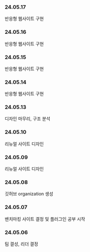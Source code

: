 ### 24.05.17
반응형 웹사이트 구현

### 24.05.16
반응형 웹사이트 구현

### 24.05.15
반응형 웹사이트 구현

### 24.05.14
반응형 웹사이트 구현

### 24.05.13
디자인 마무리, 구조 분석

### 24.05.10
리뉴얼 사이트 디자인

### 24.05.09
리뉴얼 사이트 디자인

### 24.05.08
깃허브 organization 생성

### 24.05.07 
밴치마킹 사이트 결정 및 플러그인 공부 시작

### 24.05.06
팀 결성, 리더 결정


